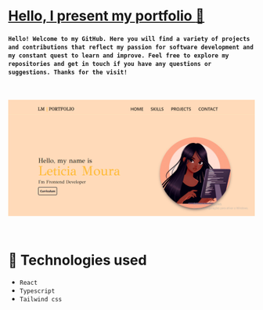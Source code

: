 # [Hello, I present my portfolio :butterfly:](https://letticiamoura.github.io/portfolioLM/)

#### ``Hello! Welcome to my GitHub. Here you will find a variety of projects and contributions that reflect my passion for software development and my constant quest to learn and improve. Feel free to explore my repositories and get in touch if you have any questions or suggestions. Thanks for the visit!``

<br>

![Preview](public/preview.png)

<br>

# :pushpin: Technologies used
* ``React``
* ``Typescript``
* ``Tailwind css``
  
<br>

